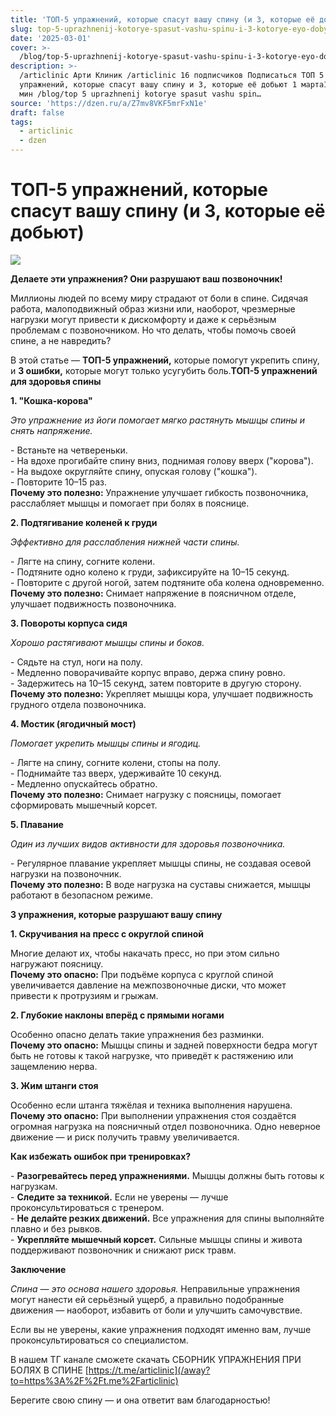 ```yaml
---
title: 'ТОП-5 упражнений, которые спасут вашу спину (и 3, которые её добьют)'
slug: top-5-uprazhnenij-kotorye-spasut-vashu-spinu-i-3-kotorye-eyo-dobyut
date: '2025-03-01'
cover: >-
  /blog/top-5-uprazhnenij-kotorye-spasut-vashu-spinu-i-3-kotorye-eyo-dobyut/cover.jpg
description: >-
  /articlinic Арти Клиник /articlinic 16 подписчиков Подписаться ТОП 5
  упражнений, которые спасут вашу спину и 3, которые её добьют 1 марта1 мар 1 3
  мин /blog/top 5 uprazhnenij kotorye spasut vashu spin…
source: 'https://dzen.ru/a/Z7mv8VKF5mrFxN1e'
draft: false
tags:
  - articlinic
  - dzen
---
```


# ТОП-5 упражнений, которые спасут вашу спину (и 3, которые её добьют)

![](/blog/top-5-uprazhnenij-kotorye-spasut-vashu-spinu-i-3-kotorye-eyo-dobyut/img-0.jpg)

**Делаете эти упражнения? Они разрушают ваш позвоночник!**  
  
Миллионы людей по всему миру страдают от боли в спине. Сидячая работа, малоподвижный образ жизни или, наоборот, чрезмерные нагрузки могут привести к дискомфорту и даже к серьёзным проблемам с позвоночником. Но что делать, чтобы помочь своей спине, а не навредить?  
  
В этой статье — **ТОП-5 упражнений,** которые помогут укрепить спину, и **3 ошибки,** которые могут только усугубить боль.**ТОП-5 упражнений для здоровья спины**  
  
**1\. "Кошка-корова"**  
  
_Это упражнение из йоги помогает мягко растянуть мышцы спины и снять напряжение._  
  
\- Встаньте на четвереньки.  
\- На вдохе прогибайте спину вниз, поднимая голову вверх ("корова").  
\- На выдохе округляйте спину, опуская голову ("кошка").  
\- Повторите 10–15 раз.  
**Почему это полезно:** Упражнение улучшает гибкость позвоночника, расслабляет мышцы и помогает при болях в пояснице.  
  
**2\. Подтягивание коленей к груди**  
  
_Эффективно для расслабления нижней части спины._  
  
\- Лягте на спину, согните колени.  
\- Подтяните одно колено к груди, зафиксируйте на 10–15 секунд.  
\- Повторите с другой ногой, затем подтяните оба колена одновременно.  
**Почему это полезно:** Снимает напряжение в поясничном отделе, улучшает подвижность позвоночника.  
  
**3\. Повороты корпуса сидя**  
  
_Хорошо растягивают мышцы спины и боков._  
  
\- Сядьте на стул, ноги на полу.  
\- Медленно поворачивайте корпус вправо, держа спину ровно.  
\- Задержитесь на 10–15 секунд, затем повторите в другую сторону.  
**Почему это полезно:** Укрепляет мышцы кора, улучшает подвижность грудного отдела позвоночника.  
  
**4\. Мостик (ягодичный мост)**  
  
_Помогает укрепить мышцы спины и ягодиц._  
  
\- Лягте на спину, согните колени, стопы на полу.  
\- Поднимайте таз вверх, удерживайте 10 секунд.  
\- Медленно опускайтесь обратно.  
**Почему это полезно:** Снимает нагрузку с поясницы, помогает сформировать мышечный корсет.  
  
**5\. Плавание**  
  
_Один из лучших видов активности для здоровья позвоночника._  
  
\- Регулярное плавание укрепляет мышцы спины, не создавая осевой нагрузки на позвоночник.  
**Почему это полезно:** В воде нагрузка на суставы снижается, мышцы работают в безопасном режиме.  
  
**3 упражнения, которые разрушают вашу спину**  
  
**1\. Скручивания на пресс с округлой спиной**  
  
Многие делают их, чтобы накачать пресс, но при этом сильно нагружают поясницу.  
**Почему это опасно:** При подъёме корпуса с круглой спиной увеличивается давление на межпозвоночные диски, что может привести к протрузиям и грыжам.  
  
**2\. Глубокие наклоны вперёд с прямыми ногами**  
  
Особенно опасно делать такие упражнения без разминки.  
**Почему это опасно:** Мышцы спины и задней поверхности бедра могут быть не готовы к такой нагрузке, что приведёт к растяжению или защемлению нерва.  
  
**3\. Жим штанги стоя**  
  
Особенно если штанга тяжёлая и техника выполнения нарушена.  
**Почему это опасно:** При выполнении упражнения стоя создаётся огромная нагрузка на поясничный отдел позвоночника. Одно неверное движение — и риск получить травму увеличивается.  
  
**Как избежать ошибок при тренировках?**  
  
\- **Разогревайтесь перед упражнениями.** Мышцы должны быть готовы к нагрузкам.  
\- **Следите за техникой.** Если не уверены — лучше проконсультироваться с тренером.  
\- **Не делайте резких движений.** Все упражнения для спины выполняйте плавно и без рывков.  
\- **Укрепляйте мышечный корсет.** Сильные мышцы спины и живота поддерживают позвоночник и снижают риск травм.  
  
**Заключение**  
  
_Спина — это основа нашего здоровья._ Неправильные упражнения могут нанести ей серьёзный ущерб, а правильно подобранные движения — наоборот, избавить от боли и улучшить самочувствие.  
  
Если вы не уверены, какие упражнения подходят именно вам, лучше проконсультироваться со специалистом.

В нашем ТГ канале сможете скачать СБОРНИК УПРАЖНЕНИЯ ПРИ БОЛЯХ В СПИНЕ [https://t.me/articlinic](/away?to=https%3A%2F%2Ft.me%2Farticlinic)

Берегите свою спину — и она ответит вам благодарностью!